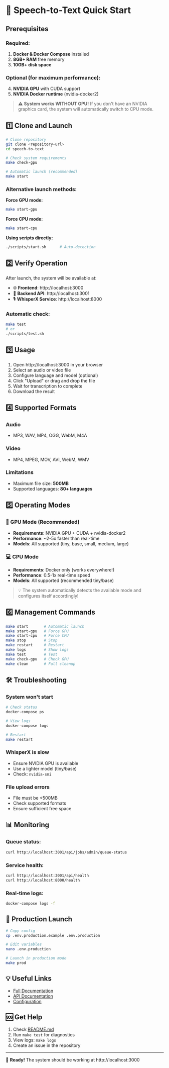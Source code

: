 # 🚀 Speech-to-Text Quick Start

## Prerequisites

### Required:
1. **Docker & Docker Compose** installed
2. **8GB+ RAM** free memory
3. **10GB+ disk space**

### Optional (for maximum performance):
4. **NVIDIA GPU** with CUDA support
5. **NVIDIA Docker runtime** (nvidia-docker2)

> ⚠️ **System works WITHOUT GPU!** If you don't have an NVIDIA graphics card, the system will automatically switch to CPU mode.

## 1️⃣ Clone and Launch

```bash
# Clone repository
git clone <repository-url>
cd speech-to-text

# Check system requirements
make check-gpu

# Automatic launch (recommended)
make start
```

### Alternative launch methods:

**Force GPU mode:**
```bash
make start-gpu
```

**Force CPU mode:**
```bash
make start-cpu
```

**Using scripts directly:**
```bash
./scripts/start.sh      # Auto-detection
```

## 2️⃣ Verify Operation

After launch, the system will be available at:

- 🌐 **Frontend**: http://localhost:3000
- 🔧 **Backend API**: http://localhost:3001
- 🎙️ **WhisperX Service**: http://localhost:8000

### Automatic check:
```bash
make test
# or
./scripts/test.sh
```

## 3️⃣ Usage

1. Open http://localhost:3000 in your browser
2. Select an audio or video file
3. Configure language and model (optional)
4. Click "Upload" or drag and drop the file
5. Wait for transcription to complete
6. Download the result

## 4️⃣ Supported Formats

### Audio
- MP3, WAV, MP4, OGG, WebM, M4A

### Video  
- MP4, MPEG, MOV, AVI, WebM, WMV

### Limitations
- Maximum file size: **500MB**
- Supported languages: **80+ languages**

## 5️⃣ Operating Modes

### 🚀 GPU Mode (Recommended)
- **Requirements**: NVIDIA GPU + CUDA + nvidia-docker2
- **Performance**: ~2-5x faster than real-time
- **Models**: All supported (tiny, base, small, medium, large)

### 💻 CPU Mode
- **Requirements**: Docker only (works everywhere!)
- **Performance**: 0.5-1x real-time speed
- **Models**: All supported (recommended tiny/base)

> 💡 The system automatically detects the available mode and configures itself accordingly!

## 6️⃣ Management Commands

```bash
make start       # Automatic launch
make start-gpu   # Force GPU
make start-cpu   # Force CPU
make stop        # Stop  
make restart     # Restart
make logs        # Show logs
make test        # Test
make check-gpu   # Check GPU
make clean       # Full cleanup
```

## 🛠️ Troubleshooting

### System won't start
```bash
# Check status
docker-compose ps

# View logs
docker-compose logs

# Restart
make restart
```

### WhisperX is slow
- Ensure NVIDIA GPU is available
- Use a lighter model (tiny/base)
- Check: `nvidia-smi`

### File upload errors
- File must be <500MB
- Check supported formats
- Ensure sufficient free space

## 📊 Monitoring

### Queue status:
```bash
curl http://localhost:3001/api/jobs/admin/queue-status
```

### Service health:
```bash
curl http://localhost:3001/api/health
curl http://localhost:8000/health
```

### Real-time logs:
```bash
docker-compose logs -f
```

## 🔧 Production Launch

```bash
# Copy config
cp .env.production.example .env.production

# Edit variables
nano .env.production

# Launch in production mode
make prod
```

## 💡 Useful Links

- [Full Documentation](README.md)
- [API Documentation](http://localhost:3001/api/health)
- [Configuration](docker-compose.yml)

## 🆘 Get Help

1. Check [README.md](README.md)
2. Run `make test` for diagnostics
3. View logs: `make logs`
4. Create an issue in the repository

---

🎉 **Ready!** The system should be working at http://localhost:3000